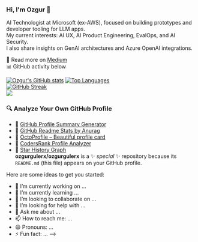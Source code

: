 ### Hi, I'm Ozgur 👋  

AI Technologist at Microsoft (ex-AWS), focused on building prototypes and developer tooling for LLM apps.  
My current interests: AI UX, AI Product Engineering, EvalOps, and AI Security.  
I also share insights on GenAI architectures and Azure OpenAI integrations.

📝 Read more on [Medium](https://cloudatlas.me)  
📊 GitHub activity below  

[![Ozgur's GitHub stats](https://github-readme-stats.vercel.app/api?username=ozgurgulerx&show_icons=true&theme=merko)](https://github.com/ozgurgulerx/github-readme-stats)
[![Top Languages](https://github-readme-stats.vercel.app/api/top-langs/?username=ozgurgulerx&layout=compact)](https://github.com/ozgurgulerx/github-readme-stats)  
[![GitHub Streak](https://streak-stats.demolab.com/?user=ozgurgulerx&theme=merko)](https://git.io/streak-stats)  
![](https://komarev.com/ghpvc/?username=ozgurgulerx&label=PROFILE+VIEWS)


### 🔍 Analyze Your Own GitHub Profile

- 🔗 [GitHub Profile Summary Generator](https://github-profile-summary-cards.vercel.app/demo.html)  
- 🔗 [GitHub Readme Stats by Anurag](https://github.com/anuraghazra/github-readme-stats)  
- 🔗 [OctoProfile – Beautiful profile card](https://octoprofile.vercel.app/)  
- 🔗 [CodersRank Profile Analyzer](https://profile.codersrank.io/)  
- 🔗 [Star History Graph](https://star-history.com/#ozgurgulerx)  
**ozgurgulerx/ozgurgulerx** is a ✨ _special_ ✨ repository because its `README.md` (this file) appears on your GitHub profile.

Here are some ideas to get you started:

- 🔭 I’m currently working on ...
- 🌱 I’m currently learning ...
- 👯 I’m looking to collaborate on ...
- 🤔 I’m looking for help with ...
- 💬 Ask me about ...
- 📫 How to reach me: ...
- 😄 Pronouns: ...
- ⚡ Fun fact: ...
-->
